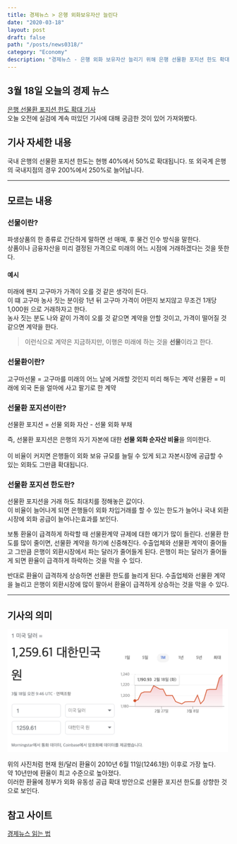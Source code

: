 ```yaml
---
title: 경제뉴스 > 은행 외화보유자산 늘린다
date: "2020-03-18"
layout: post
draft: false
path: "/posts/news0318/"
category: "Economy"
description: "경제뉴스 - 은행 외화 보유자산 늘리기 위해 은행 선물환 포지션 한도 확대"
---
```


## 3월 18일 오늘의 경제 뉴스

[은행 선물환 포지션 한도 확대 기사](https://search.naver.com/search.naver?where=nexearch&sm=tab_htk.nws&ie=utf8&query=%EC%9D%80%ED%96%89+%EC%84%A0%EB%AC%BC%ED%99%98%ED%8F%AC%EC%A7%80%EC%85%98%ED%95%9C%EB%8F%84+25%25+%ED%99%95%EB%8C%80)<br/>
오늘 오전에 실검에 계속 떠있던 기사에 대해 궁금한 것이 있어 가져와봤다.

## 기사 자세한 내용

국내 은행의 선물환 포지션 한도는 현행 40%에서 50%로 확대됩니다. 또 외국계 은행의 국내지점의 경우 200%에서 250%로 늘어납니다.

---

## 모르는 내용

### 선물이란?
파생상품의 한 종류로 간단하게 말하면 선 매매, 후 물건 인수 방식을 말한다.<br/>
상품이나 금융자산을 미리 결정된 가격으로 미래의 어느 시점에 거래하겠다는 것을 뜻한다.

#### 예시
미래에 왠지 고구마가 가격이 오를 것 같은 생각이 든다.<br/>
이 떄 고구마 농사 짓는 분이랑 1년 뒤 고구마 가격이 어떤지 보지않고 무조건 1개당 1,000원 으로 거래하자고 한다.<br/>
농사 짓는 분도 나와 같이 가격이 오를 것 같으면 계약을 안할 것이고, 가격이 떨어질 것 같으면 계약을 한다.

> 이런식으로 계약은 지금하지만, 이행은 미래에 하는 것을 **선물**이라고 한다.


### 선물환이란?
고구마선물 = 고구마를 미래의 어느 날에 거래할 것인지 미리 해두는 계약
선물환 = 미래에 외국 돈을 얼마에 사고 팔기로 한 계약


### 선물환 포지션이란?
선물환 포지션 = 선물 외화 자산 - 선물 외화 부채

즉, 선물환 포지션은 은행의 자기 자본에 대한 **선물 외화 순자산 비율**을 의미한다.<br/><br/>
이 비율이 커지면 은행들이 외화 보유 규모를 늘릴 수 있게 되고 자본시장에 공급할 수 있는 외화도 그만큼 확대됩니다.

### 선물환 포지션 한도란?
선물환 포지션을 거래 하도 최대치를 정해놓은 값이다.<br/>
이 비율이 늘어나게 되면 은행들이 외화 차입거래를 할 수 있는 한도가 늘어나 국내 외환시장에 외화 공급이 늘어나는효과를 보인다.


보통 환율이 급격하게 하락할 때 선물환계약 규제에 대한 얘기가 많이 들린다.
선물환 한도를 많이 줄이면, 선물환 계약을 하기에 신중해진다.
수출업체와 선물환 계약이 줄어들고 그만큼 은행이 외환시장에서 파는 달러가 줄어들게 된다.
은행이 파는 달러가 줄어들게 되면 환율이 급격하게 하락하는 것을 막을 수 있다.

반대로 환율이 급격하게 상승하면 선물환 한도를 늘리게 된다.
수출업체와 선물환 계약을 늘리고 은행이 외환시장에 많이 팔아서 환율이 급격하게 상승하는 것을 막을 수 있다.

---
## 기사의 의미

<img src="dollar.png" width="500px" />


위의 사진처럼 현재 원/달러 환율이 2010년 6월 11일(1246.1원) 이후로 가장 높다. <br/>
약 10년만에 환율이 최고 수준으로 높아졌다.<br/>
이러한 환율에 정부가 외화 유동성 공급 확대 방안으로 선물환 포지션 한도를 상향한 것으로 보인다.<br/>



## 참고 사이트
[경제뉴스 읽는 법](https://ecodemy.cafe24.com/felimi.html)